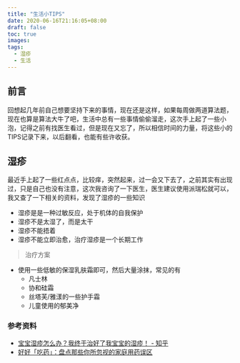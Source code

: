 ```yaml
---
title: "生活小TIPS"
date: 2020-06-16T21:16:05+08:00
draft: false
toc: true
images:
tags:
  - 湿疹
  - 生活
---
```



## 前言
回想起几年前自己想要坚持下来的事情，现在还是这样，如果每周做两道算法题，现在也算是算法大牛了吧，生活中总有一些事情偷偷溜走，这次手上起了一些小泡，记得之前有找医生看过，但是现在又忘了，所以相信时间的力量，将这些小的TIPS记录下来，以后翻看，也能有些许收获。


## 湿疹

最近手上起了一些红点点，比较痒，突然起来，过一会又下去了，之前其实有出现过，只是自己也没有注意，这次我咨询了一下医生，医生建议使用派瑞松就可以，我又查了一下相关的资料，发现了湿疹的一些知识

- 湿疹是是一种过敏反应，处于机体的自我保护
- 湿疹不是太湿了，而是太干
- 湿疹不能捂着
- 湿疹不能立即治愈，治疗湿疹是一个长期工作

> 治疗方案  

- 使用一些低敏的保湿乳肤霜即可，然后大量涂抹，常见的有
	- 凡士林
	- 协和硅霜
	- 丝塔芙/雅漾的一些护手霜
	- 儿童使用的郁美净
	

### 参考资料

- [宝宝湿疹怎么办？我终于治好了我宝宝的湿疹！ - 知乎](https://zhuanlan.zhihu.com/p/50398507)
- [好好「吃药」：盘点那些你所忽视的家庭用药误区](https://www.zhihu.com/remix/albums/1140303580228579328)
